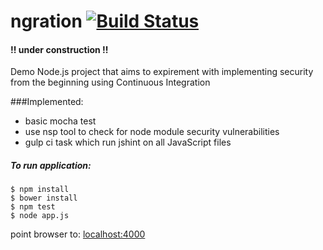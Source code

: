 # ngration [![Build Status](https://travis-ci.org/PatMurp/ngration.svg?branch=master)](https://travis-ci.org/PatMurp/ngration)

#### !! under construction !!

Demo Node.js project that aims to expirement with implementing security from the beginning using Continuous Integration

###Implemented:  
* basic mocha test
* use nsp tool to check for node module  security vulnerabilities
* gulp ci task which run jshint on all JavaScript files

##### To run application:

	$ npm install 
	$ bower install 
	$ npm test 
	$ node app.js


point browser to: [localhost:4000](http://localhost:4000/)